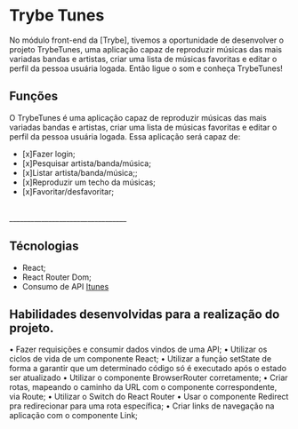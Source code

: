 # Trybe Tunes
No módulo front-end da [Trybe], tivemos a oportunidade de desenvolver o projeto TrybeTunes, uma aplicação capaz de reproduzir músicas das mais variadas bandas e artistas, criar uma lista de músicas favoritas e editar o perfil da pessoa usuária logada.
Então ligue o som e conheça TrybeTunes!

## Funções
  
 O TrybeTunes é uma aplicação capaz de reproduzir músicas das mais variadas bandas e artistas, criar uma lista de músicas favoritas e editar o perfil da pessoa usuária logada. Essa aplicação será capaz de:
  - [x]Fazer login;
  - [x]Pesquisar artista/banda/música;
  - [x]Listar artista/banda/música;;
  - [x]Reproduzir um techo da músicas;
  - [x]Favoritar/desfavoritar;
  
<br>
_________________________________

## Técnologias 
  - React;
  - React Router Dom;
  - Consumo de API [Itunes](https://www.apple.com/br/itunes/)

## Habilidades desenvolvidas para a realização do projeto.

• Fazer requisições e consumir dados vindos de uma API;
• Utilizar os ciclos de vida de um componente React;
• Utilizar a função setState de forma a garantir que um determinado código só é executado após o estado ser atualizado
• Utilizar o componente BrowserRouter corretamente;
• Criar rotas, mapeando o caminho da URL com o componente correspondente, via Route;
• Utilizar o Switch do React Router
• Usar o componente Redirect pra redirecionar para uma rota específica;
• Criar links de navegação na aplicação com o componente Link;
